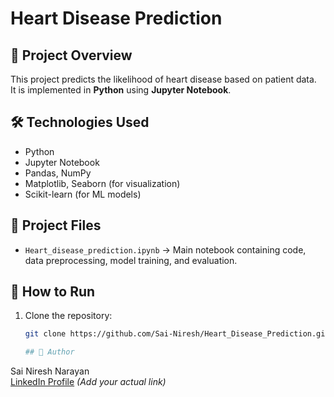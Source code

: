 # Heart Disease Prediction

## 📌 Project Overview
This project predicts the likelihood of heart disease based on patient data.  
It is implemented in **Python** using **Jupyter Notebook**.

## 🛠️ Technologies Used
- Python  
- Jupyter Notebook  
- Pandas, NumPy  
- Matplotlib, Seaborn (for visualization)  
- Scikit-learn (for ML models)

## 📂 Project Files
- `Heart_disease_prediction.ipynb` → Main notebook containing code, data preprocessing, model training, and evaluation.

## 🚀 How to Run
1. Clone the repository:
   ```bash
   git clone https://github.com/Sai-Niresh/Heart_Disease_Prediction.git

   ## 👤 Author
Sai Niresh Narayan  
[LinkedIn Profile](https://www.linkedin.com/in/sainireshnarayan2003) *(Add your actual link)*

